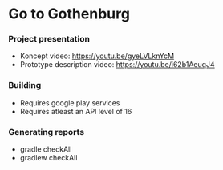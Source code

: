 # Go to Gothenburg

### Project presentation
- Koncept video: https://youtu.be/gyeLVLknYcM
- Prototype description video: https://youtu.be/i62b1AeuqJ4

### Building
- Requires google play services
- Requires atleast an API level of 16

### Generating reports
- gradle checkAll
- gradlew checkAll
